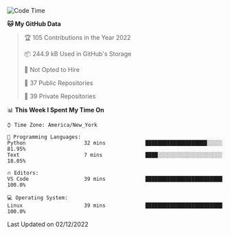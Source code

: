 <!--START_SECTION:waka-->
![Code Time](http://img.shields.io/badge/Code%20Time-108%20hrs%2034%20mins-blue)

**🐱 My GitHub Data** 

> 🏆 105 Contributions in the Year 2022
 > 
> 📦 244.9 kB Used in GitHub's Storage 
 > 
> 🚫 Not Opted to Hire
 > 
> 📜 37 Public Repositories 
 > 
> 🔑 39 Private Repositories  
 > 
📊 **This Week I Spent My Time On** 

```text
⌚︎ Time Zone: America/New_York

💬 Programming Languages: 
Python                   32 mins             ████████████████████░░░░░   81.95% 
Text                     7 mins              ████░░░░░░░░░░░░░░░░░░░░░   18.05%

🔥 Editors: 
VS Code                  39 mins             █████████████████████████   100.0%

💻 Operating System: 
Linux                    39 mins             █████████████████████████   100.0%

```


 Last Updated on 02/12/2022
<!--END_SECTION:waka-->